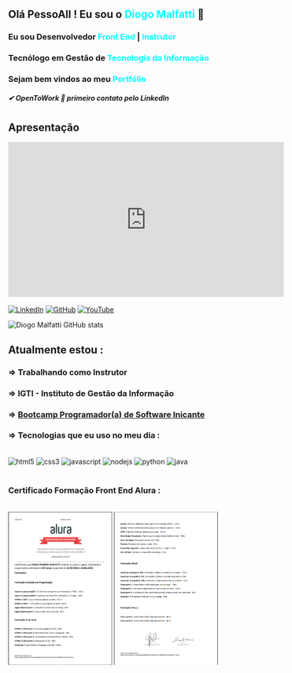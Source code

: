 ## Olá PessoAll ! Eu sou o <span style ="color: #00ffff "><b>Diogo Malfatti</b></span> 👋

### Eu sou Desenvolvedor <span style ="color: #00ffff "><b>Front End</b></span> | <span style ="color: #00ffff "><b>Instrutor</b></span>

### Tecnólogo em Gestão de <span style ="color: #00ffff "><b>Tecnologia da Informação</b></span>

### Sejam bem vindos ao meu <span style ="color: #00ffff "><b>Portfólio</b></span>

##### ✔ OpenToWork 📳 primeiro contato pelo LinkedIn

#

## Apresentação

<div>
  <iframe width="560" height="315" src="https://www.youtube.com/embed/HbaneIwNZLA" title="YouTube video player" frameborder="0" allow="accelerometer; autoplay; clipboard-write; encrypted-media; gyroscope; picture-in-picture" allowfullscreen></iframe>
</div>

[![LinkedIn](https://img.shields.io/badge/LinkedIn-0077B5?style=for-the-badge&logo=linkedin&logoColor=white)](https://www.linkedin.com/in/diogomalfatti/)
[![GitHub](https://img.shields.io/badge/GitHub-100000?style=for-the-badge&logo=github&logoColor=white)](https://github.com/DiogoMalfatti)
[![YouTube](https://img.shields.io/badge/YouTube-FF0000?style=for-the-badge&logo=youtube&logoColor=white)](https://www.youtube.com/channel/UCrCyD0WocG8gwz9E2W5QN_A)

![Diogo Malfatti GitHub stats](https://github-readme-stats.vercel.app/api?username=diogoMalfatti&show_icons=true&theme=dracula)

## Atualmente estou :

### => Trabalhando como Instrutor

### => IGTI - Instituto de Gestão da Informação

### => <a href="https://www.igti.com.br/bootcamp/programador-software-iniciante">Bootcamp Programador(a) de Software Inicante</a>

### => Tecnologias que eu uso no meu dia :

<div style="display: inline_block"><br />
  <img align="center" alt="html5"
  src="https://img.shields.io/badge/HTML5-E34F26?style=for-the-badge&logo=html5&logoColor=white" />
<img align="center" alt="css3"
  src="https://img.shields.io/badge/CSS3-1572B6?style=for-the-badge&logo=css3&logoColor=white" />
<img align="center" alt="javascript"
  src="https://img.shields.io/badge/JavaScript-F7DF1E?style=for-the-badge&logo=javascript&logoColor=black" />
<img align="center" alt="nodejs"
  src="https://img.shields.io/badge/Node.js-43853D?style=for-the-badge&logo=node.js&logoColor=white" />
<img align="center" alt="python"
  src="https://img.shields.io/badge/Python-14354C?style=for-the-badge&logo=python&logoColor=white" />
<img align="center" alt="java"
  src="https://img.shields.io/badge/Java-ED8B00?style=for-the-badge&logo=java&logoColor=white" />
</div><br />

### Certificado Formação Front End Alura :

<div style="display: inline_block" ><br />
  <img align="center" alt="html5"
  src="https://raw.githubusercontent.com/DiogoMalfatti/DiogoMalfatti/main/certificados_IMG/certificadoAluraFull01.png" width="211" height="311" />
  <img align="center" alt="html5"
  src="https://raw.githubusercontent.com/DiogoMalfatti/DiogoMalfatti/main/certificados_IMG/certificadoAluraFull02.png" width="211" height="311" />
